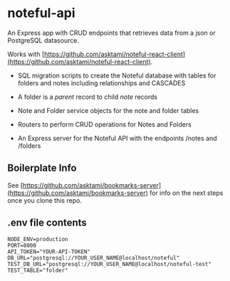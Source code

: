 # noteful-api

An Express app with CRUD endpoints that retrieves data from a json or PostgreSQL datasource.

Works with [https://github.com/asktami/noteful-react-client](https://github.com/asktami/noteful-react-client).

- SQL migration scripts to create the Noteful database with tables for folders and notes including relationships and CASCADES

- A folder is a _parent_ record to child _note_ records

- Note and Folder service objects for the note and folder tables

- Routers to perform CRUD operations for Notes and Folders

- An Express server for the Noteful API with the endpoints /notes and /folders

## Boilerplate Info

See [https://github.com/asktami/bookmarks-server](https://github.com/asktami/bookmarks-server) for info on the next steps once you clone this repo.

## .env file contents

```
NODE_ENV=production
PORT=8000
API_TOKEN="YOUR-API-TOKEN"
DB_URL="postgresql://YOUR_USER_NAME@localhost/noteful"
TEST_DB_URL="postgresql://YOUR_USER_NAME@localhost/noteful-test"
TEST_TABLE="folder"
```
